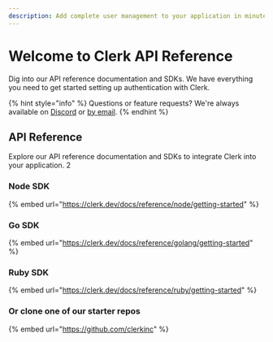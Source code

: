 ```yaml
---
description: Add complete user management to your application in minutes.
---
```


# Welcome to Clerk API Reference

Dig into our API reference documentation and SDKs. We have everything you need to get started setting up authentication with Clerk.

{% hint style="info" %}
Questions or feature requests? We're always available on [Discord](https://discord.gg/tF35UMNRuM) or [by email](mailto:support@clerk.dev).
{% endhint %}

## API Reference

Explore our API reference documentation and SDKs to integrate Clerk into your application. 2

### Node SDK

{% embed url="https://clerk.dev/docs/reference/node/getting-started" %}

### Go SDK

{% embed url="https://clerk.dev/docs/reference/golang/getting-started" %}

### Ruby SDK

{% embed url="https://clerk.dev/docs/reference/ruby/getting-started" %}

### Or clone one of our starter repos

{% embed url="https://github.com/clerkinc" %}
